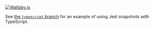 [![Wallaby.js](https://img.shields.io/badge/wallaby.js-configured-green.svg)](https://wallabyjs.com)

See [the `typescript` branch](https://github.com/wallabyjs/wallaby-jest-snapshots/tree/typescript) for an example of using Jest snapshots with TypeScript.